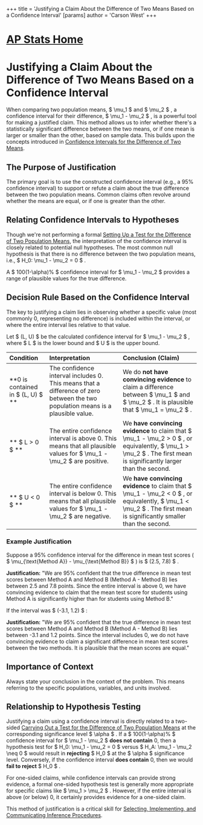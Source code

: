 +++
 title = 'Justifying a Claim About the Difference of Two Means Based on a Confidence Interval'
[params]
	author = 'Carson West'
+++
# [AP Stats Home](./../ap-stats-home/)
# Justifying a Claim About the Difference of Two Means Based on a Confidence Interval

When comparing two population means,  $ \mu_1 $  and  $ \mu_2 $ , a confidence interval for their difference,  $ \mu_1 - \mu_2 $ , is a powerful tool for making a justified claim. This method allows us to infer whether there's a statistically significant difference between the two means, or if one mean is larger or smaller than the other, based on sample data. This builds upon the concepts introduced in [Confidence Intervals for the Difference of Two Means](./../confidence-intervals-for-the-difference-of-two-means/).

## The Purpose of Justification

The primary goal is to use the constructed confidence interval (e.g., a 95% confidence interval) to support or refute a claim about the true difference between the two population means. Common claims often revolve around whether the means are equal, or if one is greater than the other.

## Relating Confidence Intervals to Hypotheses

Though we're not performing a formal [Setting Up a Test for the Difference of Two Population Means](./../setting-up-a-test-for-the-difference-of-two-population-means/), the interpretation of the confidence interval is closely related to potential null hypotheses. The most common null hypothesis is that there is no difference between the two population means, i.e.,  $ H_0: \mu_1 - \mu_2 = 0 $ .

A  $ 100(1-\alpha)\% $  confidence interval for  $ \mu_1 - \mu_2 $  provides a range of plausible values for the true difference.

## Decision Rule Based on the Confidence Interval

The key to justifying a claim lies in observing whether a specific value (most commonly 0, representing no difference) is included within the interval, or where the entire interval lies relative to that value.

Let  $ (L, U) $  be the calculated confidence interval for  $ \mu_1 - \mu_2 $ , where  $ L $  is the lower bound and  $ U $  is the upper bound.

| Condition                      | Interpretation                                                                                                                                                                                                                                                                                                    | Conclusion (Claim)                                                                                                                                                                 |
| :----------------------------- | :---------------------------------------------------------------------------------------------------------------------------------------------------------------------------------------------------------------------------------------------------------------------------------------------------------------- | :--------------------------------------------------------------------------------------------------------------------------------------------------------------------------------- |
| **0 is contained in  $ (L, U) $ ** | The confidence interval includes 0. This means that a difference of zero between the two population means is a plausible value.                                                                                                                                                                                     | We do **not have convincing evidence** to claim a difference between  $ \mu_1 $  and  $ \mu_2 $ . It is plausible that  $ \mu_1 = \mu_2 $ .                                                    |
| ** $ L > 0 $ **                    | The entire confidence interval is above 0. This means that all plausible values for  $ \mu_1 - \mu_2 $  are positive.                                                                                                                                                                                                | We **have convincing evidence** to claim that  $ \mu_1 - \mu_2 > 0 $ , or equivalently,  $ \mu_1 > \mu_2 $ . The first mean is significantly larger than the second.                      |
| ** $ U < 0 $ **                    | The entire confidence interval is below 0. This means that all plausible values for  $ \mu_1 - \mu_2 $  are negative.                                                                                                                                                                                                | We **have convincing evidence** to claim that  $ \mu_1 - \mu_2 < 0 $ , or equivalently,  $ \mu_1 < \mu_2 $ . The first mean is significantly smaller than the second.                     |

### Example Justification

Suppose a 95% confidence interval for the difference in mean test scores ( $ \mu_{\text{Method A}} - \mu_{\text{Method B}} $ ) is  $ (2.5, 7.8) $ .

**Justification:** "We are 95% confident that the true difference in mean test scores between Method A and Method B (Method A - Method B) lies between 2.5 and 7.8 points. Since the entire interval is above 0, we have convincing evidence to claim that the mean test score for students using Method A is significantly higher than for students using Method B."

If the interval was  $ (-3.1, 1.2) $ :

**Justification:** "We are 95% confident that the true difference in mean test scores between Method A and Method B (Method A - Method B) lies between -3.1 and 1.2 points. Since the interval includes 0, we do not have convincing evidence to claim a significant difference in mean test scores between the two methods. It is plausible that the mean scores are equal."

## Importance of Context

Always state your conclusion in the context of the problem. This means referring to the specific populations, variables, and units involved.

## Relationship to Hypothesis Testing

Justifying a claim using a confidence interval is directly related to a two-sided [Carrying Out a Test for the Difference of Two Population Means](./../carrying-out-a-test-for-the-difference-of-two-population-means/) at the corresponding significance level  $ \alpha $ .
If a  $ 100(1-\alpha)\% $  confidence interval for  $ \mu_1 - \mu_2 $  **does not contain** 0, then a hypothesis test for  $ H_0: \mu_1 - \mu_2 = 0 $  versus  $ H_A: \mu_1 - \mu_2 \neq 0 $  would result in **rejecting**  $ H_0 $  at the  $ \alpha $  significance level.
Conversely, if the confidence interval **does contain** 0, then we would **fail to reject**  $ H_0 $ .

For one-sided claims, while confidence intervals can provide strong evidence, a formal one-sided hypothesis test is generally more appropriate for specific claims like  $ \mu_1 > \mu_2 $ . However, if the entire interval is above (or below) 0, it certainly provides evidence for a one-sided claim.

This method of justification is a critical skill for [Selecting, Implementing, and Communicating Inference Procedures](./../selecting,-implementing,-and-communicating-inference-procedures/).